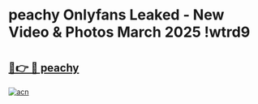 # peachy Onlyfans Leaked - New Video & Photos March 2025 !wtrd9

# <h2><a href="https://s5qern.iuczelnia.edu.pl?title=peachy&ref=wtrd9">🔗👉 🔴 peachy</a></h2>

[![acn](https://github.com/user-attachments/assets/0f9c940e-d8b0-45ae-aac7-cd30a18b3e1c)](https://s5qern.iuczelnia.edu.pl?title=peachy&ref=wtrd9)

